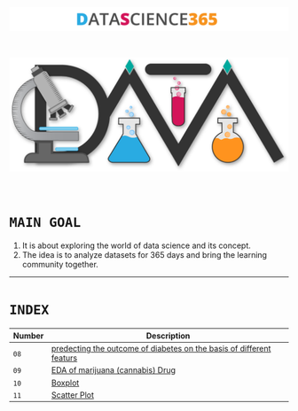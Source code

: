 <p align="center">
  <img src="Logo/Awesom-Data-Science-Text.png " />
</p>
<br>
<p align="center">
  <img width="600px" src="Logo/Awesom-Data-Science-shadow.png " />
</p>
<br>

# `MAIN GOAL`

1. It is about exploring the world of data science and its concept.
2. The idea is to analyze datasets for 365 days and bring the learning community together.

---------------------------------------------------------------------------------------------
# `INDEX`
| Number | Description |
|---|-------------|
| `08`   | [predecting the outcome of diabetes on the basis of different featurs ](https://github.com/HiteshGorana/DataScience365/blob/master/DataScience365/08%20Date%20-7-9-2018/prediction.ipynb) |
|`09`|[EDA of marijuana (cannabis) Drug](https://github.com/HiteshGorana/DataScience365/blob/master/DataScience365/09%20Date%20-8-9-2018/EDA%20Cannabis.ipynb)|
|`10`|[Boxplot](https://github.com/HiteshGorana/DataScience365/blob/master/DataScience365/10%20Date%20-9-9-2018/BOXPLOT.ipynb)|
|`11`|[Scatter Plot](https://github.com/HiteshGorana/DataScience365/blob/master/DataScience365/11%20Date%20-10-9-2018/Scatter%20Plot.ipynb)|

